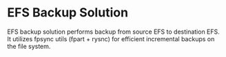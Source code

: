 # EFS Backup Solution
EFS backup solution performs backup from source EFS to destination EFS. It utilizes fpsync utils (fpart + rysnc) for efficient incremental backups on the file system.
